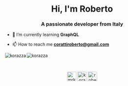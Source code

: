 <h1 align="center">Hi, I'm Roberto</h1>
<h3 align="center">A passionate developer from Italy</h3>

- 🌱 I’m currently learning **GraphQL**

- 📫 How to reach me **corattiroberto@gmail.com**

<p>
  <img align="center" src="https://github-readme-stats.vercel.app/api?username=korazza&show_icons=true&theme=react" alt="korazza" />
  <img align="left" src="https://github-readme-stats.vercel.app/api/top-langs/?username=korazza&layout=compact&hide=html&theme=react" alt="korazza" />
</p>
<br>
<p align="center">
<a href="https://twitter.com/mrkorazza" target="blank"><img align="center" src="https://cdn.jsdelivr.net/npm/simple-icons@3.0.1/icons/twitter.svg" alt="mrkorazza" height="30" width="30" /></a>
<a href="https://stackoverflow.com/users/korazza" target="blank"><img align="center" src="https://cdn.jsdelivr.net/npm/simple-icons@3.0.1/icons/stackoverflow.svg" alt="korazza" height="30" width="30" /></a>
<a href="https://instagram.com/roberto.coratti" target="blank"><img align="center" src="https://cdn.jsdelivr.net/npm/simple-icons@3.0.1/icons/instagram.svg" alt="roberto.coratti" height="30" width="30" /></a>
</p>
